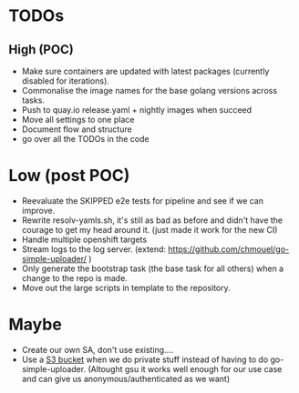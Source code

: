 # TODOs

## High (POC)
* Make sure containers are updated with latest packages (currently disabled for iterations).
* Commonalise the image names for the base golang versions across tasks.
* Push to quay.io release.yaml + nightly images when succeed
* Move all settings to one place
* Document flow and structure
* go over all the TODOs in the code

# Low (post POC)
* Reevaluate the SKIPPED e2e tests for pipeline and see if we can improve.
* Rewrite resolv-yamls.sh, it's still as bad as before and didn't have the
  courage to get my head around it. (just made it work for the new CI)
* Handle multiple openshift targets
* Stream logs to the log server. (extend: https://github.com/chmouel/go-simple-uploader/ )
* Only generate the bootstrap task (the base task for all others) when a change to the repo is made.
* Move out the large scripts in template to the repository.

# Maybe
* Create our own SA, don't use existing....
* Use a [S3 bucket](https://git.io/JexBs) when we do private stuff instead of having to do go-simple-uploader.
  (Altought gsu it works well enough for our use case and can give us anonymous/authenticated as we want)
